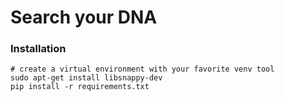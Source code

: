 # Search your DNA

### Installation

```
# create a virtual environment with your favorite venv tool
sudo apt-get install libsnappy-dev
pip install -r requirements.txt 
```

